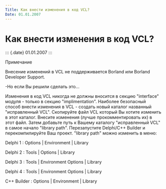 ```yaml
---
Title: Как внести изменения в код VCL?
Date: 01.01.2007
---
```



Как внести изменения в код VCL?
===============================

::: {.date}
01.01.2007
:::

Примечание

Внесение изменений в VCL не поддерживается Borland или Borland Developer
Support.

-Но если Вы решили сделать это...

Изменения в код VCL никогда не должны вносится в секцию "interface"
модуля - только в секцию "implimentation". Наиболее безопасный способ
внести изменения в VCL - создать новый каталог названный "исправленный
VCL". Скопируйте файл VCL который Вы хотите изменить в этот каталог.
Внесите изменения (лучше прокомментировать их) в этот файл. Затем
добавьте путь к Вашему каталогу "исправленный VCL" в самое начало
"library path". Перезапустите Delphi/C++ Builder и перекомпилируйте
Ваш проект. "library path" можно изменить в меню:

Delphi 1 :    Options \| Environment \| Library

Delphi 2 :    Tools   \| Options     \| Library

Delphi 3 :    Tools   \| Environment Options \| Library

Delphi 4 :    Tools   \| Environment Options \| Library

C++ Builder : Options \| Environment \| Library
